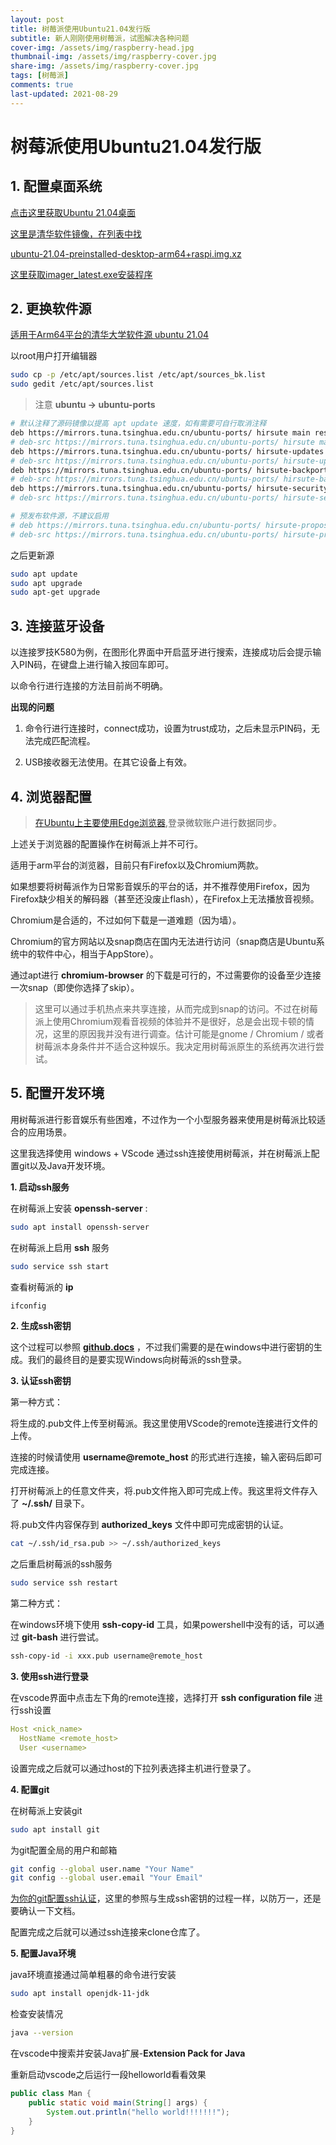 ```yaml
---
layout: post
title: 树莓派使用Ubuntu21.04发行版
subtitle: 新人刚刚使用树莓派，试图解决各种问题
cover-img: /assets/img/raspberry-head.jpg
thumbnail-img: /assets/img/raspberry-cover.jpg
share-img: /assets/img/raspberry-cover.jpg
tags: [树莓派]
comments: true
last-updated: 2021-08-29
---
```


# 树莓派使用Ubuntu21.04发行版

## 1. 配置桌面系统

[点击这里获取Ubuntu 21.04桌面](https://ubuntu.com/download/raspberry-pi/thank-you?version=21.04&architecture=desktop-arm64+raspi)

[这里是清华软件镜像，在列表中找](https://mirrors.tuna.tsinghua.edu.cn/ubuntu-cdimage/ubuntu/releases/21.04/release/)

[ubuntu-21.04-preinstalled-desktop-arm64+raspi.img.xz](https://mirrors.tuna.tsinghua.edu.cn/ubuntu-cdimage/ubuntu/releases/21.04/release/ubuntu-21.04-preinstalled-desktop-arm64%2Braspi.img.xz)

[这里获取imager_latest.exe安装程序](https://downloads.raspberrypi.org/imager/imager_latest.exe)

## 2. 更换软件源

[适用于Arm64平台的清华大学软件源 ubuntu 21.04](https://mirrors.tuna.tsinghua.edu.cn/help/ubuntu-ports/)

以root用户打开编辑器

```sh
sudo cp -p /etc/apt/sources.list /etc/apt/sources_bk.list
sudo gedit /etc/apt/sources.list
```

> 注意 **ubuntu -> ubuntu-ports**

```sh
# 默认注释了源码镜像以提高 apt update 速度，如有需要可自行取消注释
deb https://mirrors.tuna.tsinghua.edu.cn/ubuntu-ports/ hirsute main restricted universe multiverse
# deb-src https://mirrors.tuna.tsinghua.edu.cn/ubuntu-ports/ hirsute main restricted universe multiverse
deb https://mirrors.tuna.tsinghua.edu.cn/ubuntu-ports/ hirsute-updates main restricted universe multiverse
# deb-src https://mirrors.tuna.tsinghua.edu.cn/ubuntu-ports/ hirsute-updates main restricted universe multiverse
deb https://mirrors.tuna.tsinghua.edu.cn/ubuntu-ports/ hirsute-backports main restricted universe multiverse
# deb-src https://mirrors.tuna.tsinghua.edu.cn/ubuntu-ports/ hirsute-backports main restricted universe multiverse
deb https://mirrors.tuna.tsinghua.edu.cn/ubuntu-ports/ hirsute-security main restricted universe multiverse
# deb-src https://mirrors.tuna.tsinghua.edu.cn/ubuntu-ports/ hirsute-security main restricted universe multiverse

# 预发布软件源，不建议启用
# deb https://mirrors.tuna.tsinghua.edu.cn/ubuntu-ports/ hirsute-proposed main restricted universe multiverse
# deb-src https://mirrors.tuna.tsinghua.edu.cn/ubuntu-ports/ hirsute-proposed main restricted universe multiverse
```

之后更新源

```sh
sudo apt update
sudo apt upgrade
sudo apt-get upgrade
```

## 3. 连接蓝牙设备

以连接罗技K580为例，在图形化界面中开启蓝牙进行搜索，连接成功后会提示输入PIN码，在键盘上进行输入按回车即可。

以命令行进行连接的方法目前尚不明确。

**出现的问题**

1. 命令行进行连接时，connect成功，设置为trust成功，之后未显示PIN码，无法完成匹配流程。

2. USB接收器无法使用。在其它设备上有效。

## 4. 浏览器配置

>[在Ubuntu上主要使用Edge浏览器](https://www.microsoftedgeinsider.com/zh-cn/download/),登录微软账户进行数据同步。  

上述关于浏览器的配置操作在树莓派上并不可行。 

适用于arm平台的浏览器，目前只有Firefox以及Chromium两款。  

如果想要将树莓派作为日常影音娱乐的平台的话，并不推荐使用Firefox，因为Firefox缺少相关的解码器（甚至还没废止flash），在Firefox上无法播放音视频。  

Chromium是合适的，不过如何下载是一道难题（因为墙）。  

Chromium的官方网站以及snap商店在国内无法进行访问（snap商店是Ubuntu系统中的软件中心，相当于AppStore）。  

通过apt进行 **chromium-browser** 的下载是可行的，不过需要你的设备至少连接一次snap（即使你选择了skip）。

> 这里可以通过手机热点来共享连接，从而完成到snap的访问。不过在树莓派上使用Chromium观看音视频的体验并不是很好，总是会出现卡顿的情况，这里的原因我并没有进行调查。估计可能是gnome / Chromium / 或者树莓派本身条件并不适合这种娱乐。我决定用树莓派原生的系统再次进行尝试。

## 5. 配置开发环境

用树莓派进行影音娱乐有些困难，不过作为一个小型服务器来使用是树莓派比较适合的应用场景。  

这里我选择使用 windows + VScode 通过ssh连接使用树莓派，并在树莓派上配置git以及Java开发环境。  

**1. 启动ssh服务**  

在树莓派上安装 **openssh-server** :
```sh
sudo apt install openssh-server
```

在树莓派上启用 **ssh** 服务  

```sh
sudo service ssh start
```

查看树莓派的 **ip**  

```sh
ifconfig
```
**2. 生成ssh密钥**  

这个过程可以参照 [**github.docs**](https://docs.github.com/cn/github/authenticating-to-github/connecting-to-github-with-ssh/generating-a-new-ssh-key-and-adding-it-to-the-ssh-agent) ，不过我们需要的是在windows中进行密钥的生成。我们的最终目的是要实现Windows向树莓派的ssh登录。  

**3. 认证ssh密钥**  

第一种方式：  

将生成的.pub文件上传至树莓派。我这里使用VScode的remote连接进行文件的上传。  

连接的时候请使用 **username@remote_host** 的形式进行连接，输入密码后即可完成连接。  

打开树莓派上的任意文件夹，将.pub文件拖入即可完成上传。我这里将文件存入了 **~/.ssh/** 目录下。  

将.pub文件内容保存到 **authorized_keys** 文件中即可完成密钥的认证。    

```sh
cat ~/.ssh/id_rsa.pub >> ~/.ssh/authorized_keys
```

之后重启树莓派的ssh服务  

```sh
sudo service ssh restart
```

第二种方式：  

在windows环境下使用 **ssh-copy-id** 工具，如果powershell中没有的话，可以通过 **git-bash** 进行尝试。 

```sh
ssh-copy-id -i xxx.pub username@remote_host
```

**3. 使用ssh进行登录**  

在vscode界面中点击左下角的remote连接，选择打开 **ssh configuration file** 进行ssh设置  

```yaml
Host <nick_name>
  HostName <remote_host>
  User <username>
```

设置完成之后就可以通过host的下拉列表选择主机进行登录了。

**4. 配置git**  

在树莓派上安装git  

```sh
sudo apt install git
```

为git配置全局的用户和邮箱  

```sh
git config --global user.name "Your Name"
git config --global user.email "Your Email"
```

[为你的git配置ssh认证](https://docs.github.com/cn/github/authenticating-to-github/connecting-to-github-with-ssh/generating-a-new-ssh-key-and-adding-it-to-the-ssh-agent)，这里的参照与生成ssh密钥的过程一样，以防万一，还是要确认一下文档。  

配置完成之后就可以通过ssh连接来clone仓库了。  

**5. 配置Java环境**  

java环境直接通过简单粗暴的命令进行安装  

```sh
sudo apt install openjdk-11-jdk
```

检查安装情况  

```sh
java --version
```

在vscode中搜索并安装Java扩展-**Extension Pack for Java** 

重新启动vscode之后运行一段helloworld看看效果  

```java
public class Man {
    public static void main(String[] args) {
        System.out.println("hello world!!!!!!!");
    }
}
```